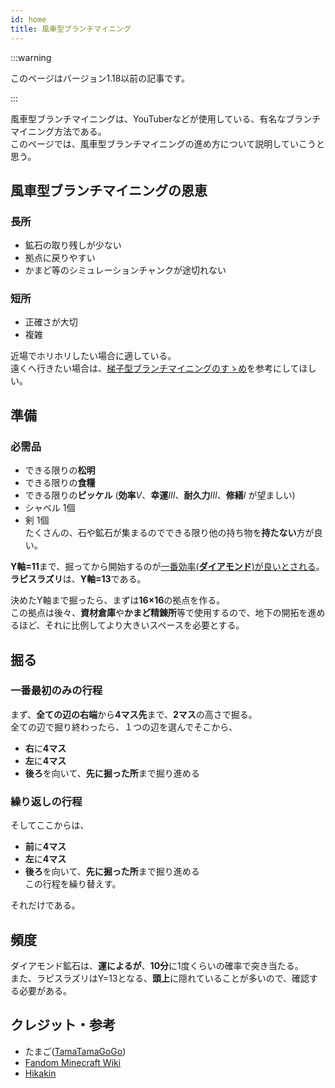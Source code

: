 ```yaml
---
id: home
title: 風車型ブランチマイニング
---
```


:::warning

このページはバージョン1.18以前の記事です。

:::

風車型ブランチマイニングは、YouTuberなどが使用している、有名なブランチマイニング方法である。  
このページでは、風車型ブランチマイニングの進め方について説明していこうと思う。

## 風車型ブランチマイニングの恩恵
### 長所
 - 鉱石の取り残しが少ない
 - 拠点に戻りやすい
 - かまど等のシミュレーションチャンクが途切れない

### 短所
 - 正確さが大切
 - 複雑

近場でホリホリしたい場合に適している。  
遠くへ行きたい場合は、[梯子型ブランチマイニングのすゝめ](/wiki/how-to-mine-ladder)を参考にしてほしい。

## 準備
### 必需品
 - できる限りの**松明**
 - できる限りの**食糧**
 - できる限りの**ピッケル** (**効率**<i>Ⅴ</i>、**幸運**<i>Ⅲ</i>、**耐久力**<i>Ⅲ</i>、**修繕**<i>Ⅰ</i> が望ましい)
 - シャベル 1個
 - 剣 1個  
たくさんの、石や鉱石が集まるのでできる限り他の持ち物を**持たない**方が良い。

**Y軸=11**まで、掘ってから開始するのが[一番効率(**ダイアモンド**)が良いとされる](https://static.wikia.nocookie.net/minecraft_ja_gamepedia/images/c/ca/PercentOfOreByHeight.png/revision/latest)。  
**ラピスラズリ**は、**Y軸=13**である。

決めたY軸まで掘ったら、まずは**16×16**の拠点を作る。  
この拠点は後々、**資材倉庫**や**かまど精錬所**等で使用するので、地下の開拓を進めるほど、それに比例してより大きいスペースを必要とする。

## 掘る
### 一番最初のみの行程
まず、**全ての辺の右端**から**4マス先**まで、**2マス**の高さで掘る。  
全ての辺で掘り終わったら、１つの辺を選んでそこから、
 - **右**に**4マス**
 - **左**に**4マス**
 - **後ろ**を向いて、**先に掘った所**まで掘り進める

### 繰り返しの行程
そしてここからは、
 - **前**に**4マス**
 - **左**に**4マス**
 - **後ろ**を向いて、**先に掘った所**まで掘り進める  
この行程を繰り替えす。  

それだけである。

## 頻度
ダイアモンド鉱石は、**運によるが**、**10分**に1度くらいの確率で突き当たる。  
また、ラピスラズリはY=13となる、**頭上**に隠れていることが多いので、確認する必要がある。

## クレジット・参考
 - たまご([TamaTamaGoGo](https://github.com/tamatamagogo))
 - [Fandom Minecraft Wiki](https://minecraft.fandom.com)
 - [Hikakin](https://youtube.com/watch)
<!--stackedit_data:
eyJoaXN0b3J5IjpbNDgwNzQxNjcxXX0=
-->
